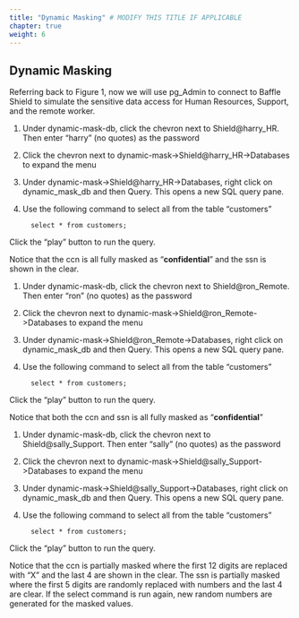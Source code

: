 ```yaml
---
title: "Dynamic Masking" # MODIFY THIS TITLE IF APPLICABLE
chapter: true
weight: 6 
---
```


## Dynamic Masking

Referring back to Figure 1, now we will use pg_Admin to connect to Baffle Shield to simulate the sensitive data access for Human Resources, Support, and the remote worker.

1.  Under dynamic-mask-db, click the chevron next to Shield@harry_HR. Then enter “harry” (no quotes) as the password
    
2.  Click the chevron next to dynamic-mask->Shield@harry_HR->Databases to expand the menu
    
3.  Under dynamic-mask->Shield@harry_HR->Databases, right click on dynamic_mask_db and then Query. This opens a new SQL query pane.
    
4.  Use the following command to select all from the table “customers”
    
    ```
      select * from customers;
    ```
    

Click the “play” button to run the query.

Notice that the ccn is all fully masked as “**confidential**” and the ssn is shown in the clear.

1.  Under dynamic-mask-db, click the chevron next to Shield@ron_Remote. Then enter “ron” (no quotes) as the password
    
2.  Click the chevron next to dynamic-mask->Shield@ron_Remote->Databases to expand the menu
    
3.  Under dynamic-mask->Shield@ron_Remote->Databases, right click on dynamic_mask_db and then Query. This opens a new SQL query pane.
    
4.  Use the following command to select all from the table “customers”
    
    ```
      select * from customers;
    ```
    

Click the “play” button to run the query.

Notice that both the ccn and ssn is all fully masked as “**confidential**”

1.  Under dynamic-mask-db, click the chevron next to Shield@sally_Support. Then enter “sally” (no quotes) as the password
    
2.  Click the chevron next to dynamic-mask->Shield@sally_Support->Databases to expand the menu
    
3.  Under dynamic-mask->Shield@sally_Support->Databases, right click on dynamic_mask_db and then Query. This opens a new SQL query pane.
    
4.  Use the following command to select all from the table “customers”
    
    ```
      select * from customers;
    ```
    

 Click the “play” button to run the query.

Notice that the ccn is partially masked where the first 12 digits are replaced with “X” and the last 4 are shown in the clear. The ssn is partially masked where the first 5 digits are randomly replaced with numbers and the last 4 are clear. If the select command is run again, new random numbers are generated for the masked values.
